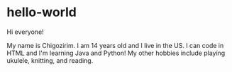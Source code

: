 # hello-world

Hi everyone!

My name is Chigozirim. I am 14 years old and I live in the US. I can code in HTML and I'm learning Java and Python! My other hobbies include playing ukulele, knitting, and reading.
